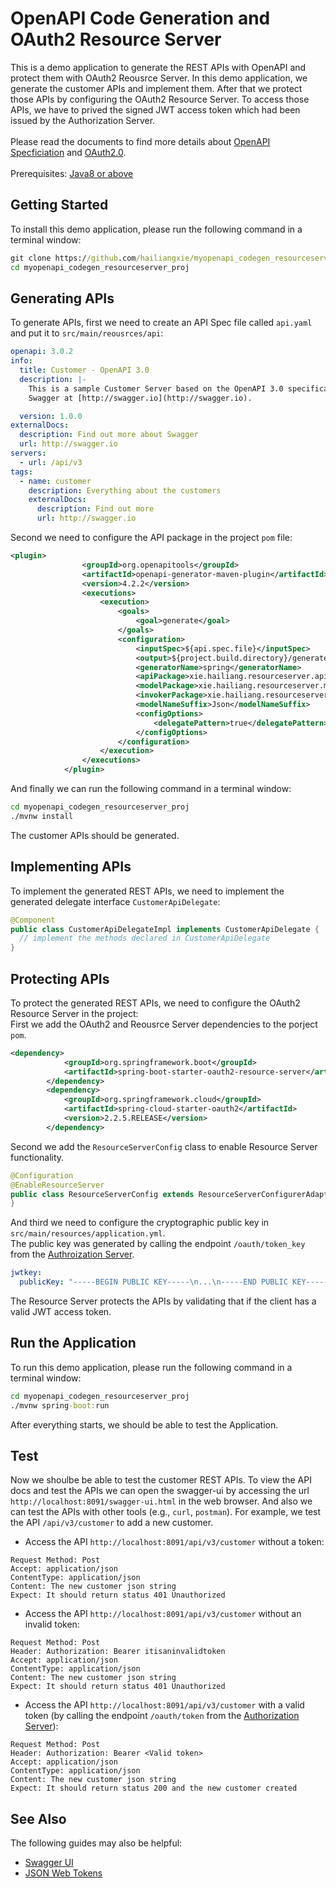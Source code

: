 # OpenAPI Code Generation and OAuth2 Resource Server
This is a demo application to generate the REST APIs with OpenAPI and protect them with OAuth2 Reousrce Server. In this demo application, we generate the customer APIs and implement them. After that we protect those APIs by configuring the OAuth2 Resource Server. To access those APIs, we have to prived the signed JWT access token which had been issued by the Authorization Server.
</br>
</br>
Please read the documents to find more details about [OpenAPI Specficiation](https://swagger.io/specification/) and [OAuth2.0](https://oauth.net/2/).
</br>
</br>
Prerequisites: [Java8 or above](https://openjdk.org/)
## Getting Started
To install this demo application, please run the following command in a terminal window:
```cmd
git clone https://github.com/hailiangxie/myopenapi_codegen_resourceserver_proj.git
cd myopenapi_codegen_resourceserver_proj
```
## Generating APIs
To generate APIs, first we need to create an API Spec file called `api.yaml` and put it to `src/main/reousrces/api`:
```yaml
openapi: 3.0.2
info:
  title: Customer - OpenAPI 3.0
  description: |-
    This is a sample Customer Server based on the OpenAPI 3.0 specification.  You can find out more about
    Swagger at [http://swagger.io](http://swagger.io).

  version: 1.0.0
externalDocs:
  description: Find out more about Swagger
  url: http://swagger.io
servers:
  - url: /api/v3
tags:
  - name: customer
    description: Everything about the customers
    externalDocs:
      description: Find out more
      url: http://swagger.io
```
Second we need to configure the API package in the project `pom` file:
```xml
<plugin>
    			<groupId>org.openapitools</groupId>
    			<artifactId>openapi-generator-maven-plugin</artifactId>
    			<version>4.2.2</version>
    			<executions>
        			<execution>
            			<goals>
                			<goal>generate</goal>
            			</goals>
            			<configuration>
                			<inputSpec>${api.spec.file}</inputSpec>
                			<output>${project.build.directory}/generated/open-api</output>
                			<generatorName>spring</generatorName>
                			<apiPackage>xie.hailiang.resourceserver.api</apiPackage>
                			<modelPackage>xie.hailiang.resourceserver.model</modelPackage>
                			<invokerPackage>xie.hailiang.resourceserver.handler</invokerPackage>
                			<modelNameSuffix>Json</modelNameSuffix>
                			<configOptions>
                    			<delegatePattern>true</delegatePattern>
                			</configOptions>
            			</configuration>
        			</execution>
    			</executions>
			</plugin>
```
And finally we can run the following command in a terminal window:
```cmd
cd myopenapi_codegen_resourceserver_proj
./mvnw install
```
The customer APIs should be generated.
## Implementing APIs
To implement the generated REST APIs, we need to implement the generated delegate interface `CustomerApiDelegate`:
```java
@Component
public class CustomerApiDelegateImpl implements CustomerApiDelegate {
  // implement the methods declared in CustomerApiDelegate
}
```
## Protecting APIs
To protect the generated REST APIs, we need to configure the OAuth2 Resource Server in the project:
</br>
First we add the OAuth2 and Reousrce Server dependencies to the porject `pom`.
```xml
<dependency>
   			<groupId>org.springframework.boot</groupId>
   			<artifactId>spring-boot-starter-oauth2-resource-server</artifactId>
		</dependency>
		<dependency>
   			<groupId>org.springframework.cloud</groupId>
   			<artifactId>spring-cloud-starter-oauth2</artifactId>
   			<version>2.2.5.RELEASE</version>
		</dependency>
```
Second we add the `ResourceServerConfig` class to enable Resource Server functionality.
```java
@Configuration
@EnableResourceServer
public class ResourceServerConfig extends ResourceServerConfigurerAdapter {
}
```
And third we need to configure the cryptographic public key in `src/main/resources/application.yml`.
</br>
The public key was generated by calling the endpoint `/oauth/token_key` from the [Authroization Server](https://github.com/hailiangxie/myoauth2authorization_proj).
```yml
jwtkey: 
  publicKey: "-----BEGIN PUBLIC KEY-----\n...\n-----END PUBLIC KEY-----"
```
The Resource Server protects the APIs by validating that if the client has a valid JWT access token.
## Run the Application
To run this demo application, please run the following command in a terminal window:
```cmd
cd myopenapi_codegen_resourceserver_proj
./mvnw spring-boot:run
```
After everything starts, we should be able to test the Application.
## Test
Now we shoulbe be able to test the customer REST APIs. To view the API docs and test the APIs we can open the swagger-ui by accessing the url `http://localhost:8091/swagger-ui.html` in the web browser. And also we can test the APIs with other tools (e.g., `curl`, `postman`). For example, we test the API `/api/v3/customer` to add a new customer.
- Access the API `http://localhost:8091/api/v3/customer` without a token:
```
Request Method: Post
Accept: application/json
ContentType: application/json
Content: The new customer json string
Expect: It should return status 401 Unauthorized
```
- Access the API `http://localhost:8091/api/v3/customer` without an invalid token:
```
Request Method: Post
Header: Authorization: Bearer itisaninvalidtoken
Accept: application/json
ContentType: application/json
Content: The new customer json string
Expect: It should return status 401 Unauthorized
```
- Access the API `http://localhost:8091/api/v3/customer` with a valid token (by calling the endpoint `/oauth/token` from the [Authorization Server](https://github.com/hailiangxie/myoauth2authorization_proj)):
```
Request Method: Post
Header: Authorization: Bearer <Valid token>
Accept: application/json
ContentType: application/json
Content: The new customer json string
Expect: It should return status 200 and the new customer created
```
## See Also
The following guides may also be helpful:
- [Swagger UI](https://swagger.io/tools/swagger-ui/)
- [JSON Web Tokens](https://jwt.io/)
